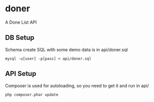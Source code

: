 # doner
A Done List API

## DB Setup
Schema create SQL with some demo data is in api/doner.sql  
```
mysql -u[user] -p[pass] < api/doner.sql
```

## API Setup
Composer is used for autoloading, so you need to get it and run in api/  
```
php composer.phar update
```
